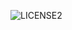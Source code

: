 ![LICENSE2](https://user-images.githubusercontent.com/30313089/167992523-cbf3b32a-771f-4a26-aa6e-e03e65bd326b.png)
